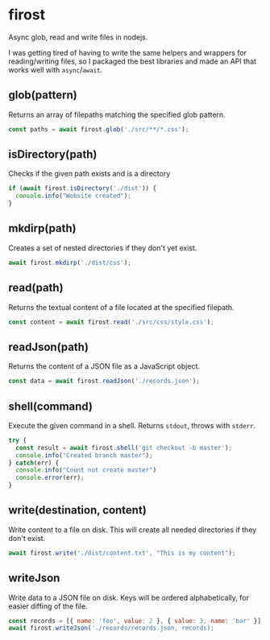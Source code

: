 # firost

Async glob, read and write files in nodejs.

I was getting tired of having to write the same helpers and wrappers for
reading/writing files, so I packaged the best libraries and made an API that
works well with `async`/`await`.


## glob(pattern)

Returns an array of filepaths matching the specified glob pattern.

```js
const paths = await firost.glob('./src/**/*.css');
```

## isDirectory(path)

Checks if the given path exists and is a directory

```js
if (await firost.isDirectory('./dist')) {
  console.info("Website created");
}
```

## mkdirp(path)

Creates a set of nested directories if they don't yet exist.

```js
await firost.mkdirp('./dist/css');
```

## read(path)

Returns the textual content of a file located at the specified filepath.

```js
const content = await firost.read('./src/css/style.css');
```

## readJson(path)

Returns the content of a JSON file as a JavaScript object.

```js
const data = await firost.readJson('./records.json');
```

## shell(command)

Execute the given command in a shell. Returns `stdout`, throws with `stderr`.

```js
try {
  const result = await firost.shell('git checkout -b master');
  console.info("Created branch master");
} catch(err) {
  console.info("Count not create master")
  console.error(err);
}
```

## write(destination, content)

Write content to a file on disk. This will create all needed directories if they
don't exist.

```js
await firost.write('./dist/content.txt', "This is my content");
```

## writeJson

Write data to a JSON file on disk. Keys will be ordered alphabetically, for
easier diffing of the file.

```js
const records = [{ name: 'foo', value: 2 }, { value: 3, name: 'bar' }];
await firost.writeJson('./records/records.json, records);
```


